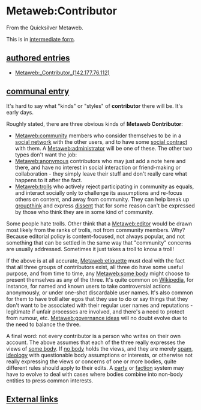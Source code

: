 
# Metaweb:Contributor

From the Quicksilver Metaweb.

This is in [intermediate form](/metaweb-intermediate-form).

## [authored entries](/metaweb-authored-entry)



* [Metaweb:\_Contributor\_(142.177.76.112)](/metaweb-contributor-142-177-76-112)


## [communal entry](/metaweb-communal-entry)



It's hard to say what "kinds" or "styles" of **contributor** there will be. It's early days.

Roughly stated, there are three obvious kinds of **Metaweb Contributor**:

* [Metaweb:community](/metaweb-community) members who consider themselves to be in a [social network](/social-network) with the other users, and to have some [social contract](/social-contract) with them. A [Metaweb:administrator](/metaweb-administrator) will be one of these. The other two types don't want the job:
* [Metaweb:anonymous](/metaweb-anon) contributors who may just add a note here and there, and have no interest in social interaction or friend-making or collaboration - they simply leave their stuff and don't really care what happens to it after the fact.
* [Metaweb:trolls](/metaweb-troll) who actively reject participating in community as equals, and interact socially only to challenge its assumptions and re-focus others on content, and away from community. They can help break up [groupthink](/groupthink) and express [dissent](/dissent) that for some reason can't be expressed by those who think they are in some kind of community.


Some people hate trolls. Other think that a [Metaweb:editor](/metaweb-editor) would be drawn most likely from the ranks of trolls, not from community members. Why? Because editorial policy is content-focused, not always popular, and not something that can be settled in the same way that "community" concerns are usually addressed. Sometimes it just takes a troll to know a troll!

If the above is at all accurate, [Metaweb:etiquette](/metaweb-etiquette) must deal with the fact that all three groups of contributors exist, all three do have some useful purpose, and from time to time, any [Metaweb:some body](/metaweb-some-body) might choose to present themselves as any of the three. It's quite common on [Wikipedia](/wikipedia), for instance, for named and known users to take controversial actions anonymously, or under one-shot discardable user names. It's also common for them to have troll alter egos that they use to do or say things that they don't want to be associated with their regular user names and reputations - legitimate if unfair processes are involved, and there's a need to protect from rumour, etc. [Metaweb:governance ideas](/metaweb-governance-ideas) will no doubt evolve due to the need to balance the three.

A final word: not every contributor is a person who writes on their own account. The above assumes that each of the three really expresses the views of [some body](/metaweb-some-body). If [no body](/metaweb-no-body) holds the views, and they are merely [spam](/metaweb-spam), [ideology](/metaweb-ideology) with questionable body assumptions or interests, or otherwise not really expressing the views or concerns of one or more bodies, quite different rules should apply to their edits. A [party](/metaweb-party) or [faction](/metaweb-faction) system may have to evolve to deal with cases where bodies combine into non-body entities to press common interests.

## [External links](/metaweb-external-links)
